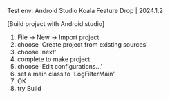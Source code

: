 Test env: Android Studio Koala Feature Drop | 2024.1.2

[Build project with Android studio]
1. File -> New -> Import project
2. choose 'Create project from existing sources'
3. choose 'next'
4. complete to make project
5. choose 'Edit configurations...'
6. set a main class to 'LogFilterMain'
7. OK
8. try Build
